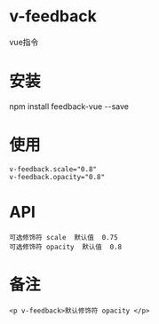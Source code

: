 # v-feedback
vue指令

# 安装
npm install feedback-vue --save

# 使用
```
v-feedback.scale="0.8"
v-feedback.opacity="0.8"
```

# API
```
可选修饰符 scale  默认值  0.75
可选修饰符 opacity  默认值  0.8
```

# 备注
```
<p v-feedback>默认修饰符 opacity </p>
```
